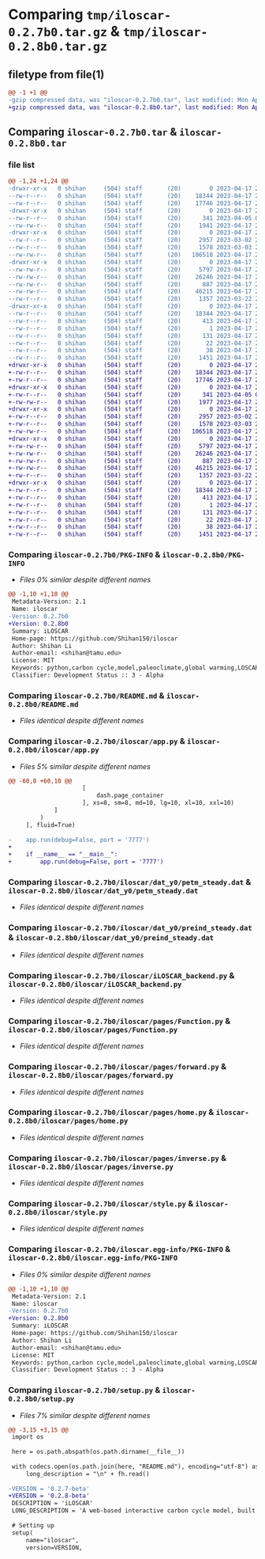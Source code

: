 # Comparing `tmp/iloscar-0.2.7b0.tar.gz` & `tmp/iloscar-0.2.8b0.tar.gz`

## filetype from file(1)

```diff
@@ -1 +1 @@
-gzip compressed data, was "iloscar-0.2.7b0.tar", last modified: Mon Apr 17 23:09:59 2023, max compression
+gzip compressed data, was "iloscar-0.2.8b0.tar", last modified: Mon Apr 17 23:16:44 2023, max compression
```

## Comparing `iloscar-0.2.7b0.tar` & `iloscar-0.2.8b0.tar`

### file list

```diff
@@ -1,24 +1,24 @@
-drwxr-xr-x   0 shihan     (504) staff       (20)        0 2023-04-17 23:09:59.604171 iloscar-0.2.7b0/
--rw-r--r--   0 shihan     (504) staff       (20)    18344 2023-04-17 23:09:59.603933 iloscar-0.2.7b0/PKG-INFO
--rw-r--r--   0 shihan     (504) staff       (20)    17746 2023-04-17 20:16:31.000000 iloscar-0.2.7b0/README.md
-drwxr-xr-x   0 shihan     (504) staff       (20)        0 2023-04-17 23:09:59.600864 iloscar-0.2.7b0/iloscar/
--rw-r--r--   0 shihan     (504) staff       (20)      341 2023-04-05 02:45:38.000000 iloscar-0.2.7b0/iloscar/__init__.py
--rw-rw-r--   0 shihan     (504) staff       (20)     1941 2023-04-17 23:09:15.000000 iloscar-0.2.7b0/iloscar/app.py
-drwxr-xr-x   0 shihan     (504) staff       (20)        0 2023-04-17 23:09:59.602296 iloscar-0.2.7b0/iloscar/dat_y0/
--rw-r--r--   0 shihan     (504) staff       (20)     2957 2023-03-02 23:54:08.000000 iloscar-0.2.7b0/iloscar/dat_y0/petm_steady.dat
--rw-r--r--   0 shihan     (504) staff       (20)     1578 2023-03-03 22:13:41.000000 iloscar-0.2.7b0/iloscar/dat_y0/preind_steady.dat
--rw-rw-r--   0 shihan     (504) staff       (20)   106518 2023-04-17 20:14:07.000000 iloscar-0.2.7b0/iloscar/iLOSCAR_backend.py
-drwxr-xr-x   0 shihan     (504) staff       (20)        0 2023-04-17 23:09:59.603309 iloscar-0.2.7b0/iloscar/pages/
--rw-rw-r--   0 shihan     (504) staff       (20)     5797 2023-04-17 20:15:49.000000 iloscar-0.2.7b0/iloscar/pages/Function.py
--rw-rw-r--   0 shihan     (504) staff       (20)    26246 2023-04-17 20:37:12.000000 iloscar-0.2.7b0/iloscar/pages/forward.py
--rw-rw-r--   0 shihan     (504) staff       (20)      887 2023-04-17 20:15:56.000000 iloscar-0.2.7b0/iloscar/pages/home.py
--rw-rw-r--   0 shihan     (504) staff       (20)    46215 2023-04-17 20:49:42.000000 iloscar-0.2.7b0/iloscar/pages/inverse.py
--rw-r--r--   0 shihan     (504) staff       (20)     1357 2023-03-22 21:52:37.000000 iloscar-0.2.7b0/iloscar/style.py
-drwxr-xr-x   0 shihan     (504) staff       (20)        0 2023-04-17 23:09:59.601760 iloscar-0.2.7b0/iloscar.egg-info/
--rw-r--r--   0 shihan     (504) staff       (20)    18344 2023-04-17 23:09:59.000000 iloscar-0.2.7b0/iloscar.egg-info/PKG-INFO
--rw-r--r--   0 shihan     (504) staff       (20)      413 2023-04-17 23:09:59.000000 iloscar-0.2.7b0/iloscar.egg-info/SOURCES.txt
--rw-r--r--   0 shihan     (504) staff       (20)        1 2023-04-17 23:09:59.000000 iloscar-0.2.7b0/iloscar.egg-info/dependency_links.txt
--rw-r--r--   0 shihan     (504) staff       (20)      131 2023-04-17 23:09:59.000000 iloscar-0.2.7b0/iloscar.egg-info/requires.txt
--rw-r--r--   0 shihan     (504) staff       (20)       22 2023-04-17 23:09:59.000000 iloscar-0.2.7b0/iloscar.egg-info/top_level.txt
--rw-r--r--   0 shihan     (504) staff       (20)       38 2023-04-17 23:09:59.604230 iloscar-0.2.7b0/setup.cfg
--rw-r--r--   0 shihan     (504) staff       (20)     1451 2023-04-17 23:09:05.000000 iloscar-0.2.7b0/setup.py
+drwxr-xr-x   0 shihan     (504) staff       (20)        0 2023-04-17 23:16:44.572511 iloscar-0.2.8b0/
+-rw-r--r--   0 shihan     (504) staff       (20)    18344 2023-04-17 23:16:44.572218 iloscar-0.2.8b0/PKG-INFO
+-rw-r--r--   0 shihan     (504) staff       (20)    17746 2023-04-17 20:16:31.000000 iloscar-0.2.8b0/README.md
+drwxr-xr-x   0 shihan     (504) staff       (20)        0 2023-04-17 23:16:44.569078 iloscar-0.2.8b0/iloscar/
+-rw-r--r--   0 shihan     (504) staff       (20)      341 2023-04-05 02:45:38.000000 iloscar-0.2.8b0/iloscar/__init__.py
+-rw-rw-r--   0 shihan     (504) staff       (20)     1977 2023-04-17 23:16:07.000000 iloscar-0.2.8b0/iloscar/app.py
+drwxr-xr-x   0 shihan     (504) staff       (20)        0 2023-04-17 23:16:44.570451 iloscar-0.2.8b0/iloscar/dat_y0/
+-rw-r--r--   0 shihan     (504) staff       (20)     2957 2023-03-02 23:54:08.000000 iloscar-0.2.8b0/iloscar/dat_y0/petm_steady.dat
+-rw-r--r--   0 shihan     (504) staff       (20)     1578 2023-03-03 22:13:41.000000 iloscar-0.2.8b0/iloscar/dat_y0/preind_steady.dat
+-rw-rw-r--   0 shihan     (504) staff       (20)   106518 2023-04-17 20:14:07.000000 iloscar-0.2.8b0/iloscar/iLOSCAR_backend.py
+drwxr-xr-x   0 shihan     (504) staff       (20)        0 2023-04-17 23:16:44.571468 iloscar-0.2.8b0/iloscar/pages/
+-rw-rw-r--   0 shihan     (504) staff       (20)     5797 2023-04-17 20:15:49.000000 iloscar-0.2.8b0/iloscar/pages/Function.py
+-rw-rw-r--   0 shihan     (504) staff       (20)    26246 2023-04-17 20:37:12.000000 iloscar-0.2.8b0/iloscar/pages/forward.py
+-rw-rw-r--   0 shihan     (504) staff       (20)      887 2023-04-17 20:15:56.000000 iloscar-0.2.8b0/iloscar/pages/home.py
+-rw-rw-r--   0 shihan     (504) staff       (20)    46215 2023-04-17 20:49:42.000000 iloscar-0.2.8b0/iloscar/pages/inverse.py
+-rw-r--r--   0 shihan     (504) staff       (20)     1357 2023-03-22 21:52:37.000000 iloscar-0.2.8b0/iloscar/style.py
+drwxr-xr-x   0 shihan     (504) staff       (20)        0 2023-04-17 23:16:44.569959 iloscar-0.2.8b0/iloscar.egg-info/
+-rw-r--r--   0 shihan     (504) staff       (20)    18344 2023-04-17 23:16:44.000000 iloscar-0.2.8b0/iloscar.egg-info/PKG-INFO
+-rw-r--r--   0 shihan     (504) staff       (20)      413 2023-04-17 23:16:44.000000 iloscar-0.2.8b0/iloscar.egg-info/SOURCES.txt
+-rw-r--r--   0 shihan     (504) staff       (20)        1 2023-04-17 23:16:44.000000 iloscar-0.2.8b0/iloscar.egg-info/dependency_links.txt
+-rw-r--r--   0 shihan     (504) staff       (20)      131 2023-04-17 23:16:44.000000 iloscar-0.2.8b0/iloscar.egg-info/requires.txt
+-rw-r--r--   0 shihan     (504) staff       (20)       22 2023-04-17 23:16:44.000000 iloscar-0.2.8b0/iloscar.egg-info/top_level.txt
+-rw-r--r--   0 shihan     (504) staff       (20)       38 2023-04-17 23:16:44.572579 iloscar-0.2.8b0/setup.cfg
+-rw-r--r--   0 shihan     (504) staff       (20)     1451 2023-04-17 23:16:22.000000 iloscar-0.2.8b0/setup.py
```

### Comparing `iloscar-0.2.7b0/PKG-INFO` & `iloscar-0.2.8b0/PKG-INFO`

 * *Files 0% similar despite different names*

```diff
@@ -1,10 +1,10 @@
 Metadata-Version: 2.1
 Name: iloscar
-Version: 0.2.7b0
+Version: 0.2.8b0
 Summary: iLOSCAR
 Home-page: https://github.com/Shihan150/iloscar
 Author: Shihan Li
 Author-email: <shihan@tamu.edu>
 License: MIT
 Keywords: python,carbon cycle,model,paleoclimate,global warming,LOSCAR
 Classifier: Development Status :: 3 - Alpha
```

### Comparing `iloscar-0.2.7b0/README.md` & `iloscar-0.2.8b0/README.md`

 * *Files identical despite different names*

### Comparing `iloscar-0.2.7b0/iloscar/app.py` & `iloscar-0.2.8b0/iloscar/app.py`

 * *Files 5% similar despite different names*

```diff
@@ -60,8 +60,10 @@
                     [
                         dash.page_container
                     ], xs=8, sm=8, md=10, lg=10, xl=10, xxl=10)
             ]
         )
     ], fluid=True)
 
-    app.run(debug=False, port = '7777')
+
+    if __name__ == "__main__":
+        app.run(debug=False, port = '7777')
```

### Comparing `iloscar-0.2.7b0/iloscar/dat_y0/petm_steady.dat` & `iloscar-0.2.8b0/iloscar/dat_y0/petm_steady.dat`

 * *Files identical despite different names*

### Comparing `iloscar-0.2.7b0/iloscar/dat_y0/preind_steady.dat` & `iloscar-0.2.8b0/iloscar/dat_y0/preind_steady.dat`

 * *Files identical despite different names*

### Comparing `iloscar-0.2.7b0/iloscar/iLOSCAR_backend.py` & `iloscar-0.2.8b0/iloscar/iLOSCAR_backend.py`

 * *Files identical despite different names*

### Comparing `iloscar-0.2.7b0/iloscar/pages/Function.py` & `iloscar-0.2.8b0/iloscar/pages/Function.py`

 * *Files identical despite different names*

### Comparing `iloscar-0.2.7b0/iloscar/pages/forward.py` & `iloscar-0.2.8b0/iloscar/pages/forward.py`

 * *Files identical despite different names*

### Comparing `iloscar-0.2.7b0/iloscar/pages/home.py` & `iloscar-0.2.8b0/iloscar/pages/home.py`

 * *Files identical despite different names*

### Comparing `iloscar-0.2.7b0/iloscar/pages/inverse.py` & `iloscar-0.2.8b0/iloscar/pages/inverse.py`

 * *Files identical despite different names*

### Comparing `iloscar-0.2.7b0/iloscar/style.py` & `iloscar-0.2.8b0/iloscar/style.py`

 * *Files identical despite different names*

### Comparing `iloscar-0.2.7b0/iloscar.egg-info/PKG-INFO` & `iloscar-0.2.8b0/iloscar.egg-info/PKG-INFO`

 * *Files 0% similar despite different names*

```diff
@@ -1,10 +1,10 @@
 Metadata-Version: 2.1
 Name: iloscar
-Version: 0.2.7b0
+Version: 0.2.8b0
 Summary: iLOSCAR
 Home-page: https://github.com/Shihan150/iloscar
 Author: Shihan Li
 Author-email: <shihan@tamu.edu>
 License: MIT
 Keywords: python,carbon cycle,model,paleoclimate,global warming,LOSCAR
 Classifier: Development Status :: 3 - Alpha
```

### Comparing `iloscar-0.2.7b0/setup.py` & `iloscar-0.2.8b0/setup.py`

 * *Files 7% similar despite different names*

```diff
@@ -3,15 +3,15 @@
 import os
 
 here = os.path.abspath(os.path.dirname(__file__))
 
 with codecs.open(os.path.join(here, "README.md"), encoding="utf-8") as fh:
     long_description = "\n" + fh.read()
 
-VERSION = '0.2.7-beta'
+VERSION = '0.2.8-beta'
 DESCRIPTION = 'iLOSCAR'
 LONG_DESCRIPTION = 'A web-based interactive carbon cycle model, built upon the classic LOSCAR model.'
 
 # Setting up
 setup(
     name="iloscar",
     version=VERSION,
```

